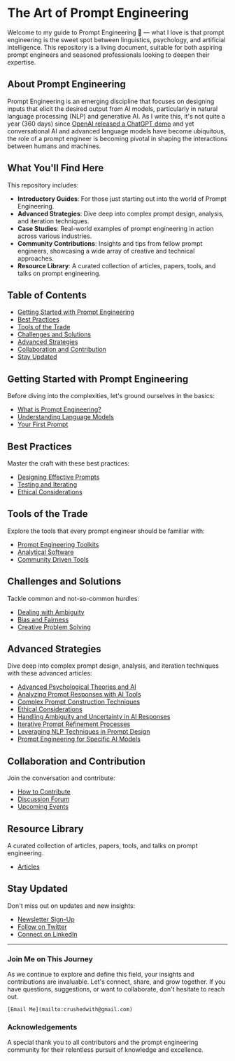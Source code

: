 # The Art of Prompt Engineering

Welcome to my guide to Prompt Engineering 👋 — what I love is that prompt engineering is the sweet spot between linguistics, psychology, and artificial intelligence. This repository is a living document, suitable for both aspiring prompt engineers and seasoned professionals looking to deepen their expertise.

## About Prompt Engineering

Prompt Engineering is an emerging discipline that focuses on designing inputs that elicit the desired output from AI models, particularly in natural language processing (NLP) and generative AI. As I write this, it's not quite a year (360 days) since [OpenAI released a ChatGPT demo](https://www.forbes.com/sites/bernardmarr/2023/05/19/a-short-history-of-chatgpt-how-we-got-to-where-we-are-today/?sh=3f683769674f) and yet conversational AI and advanced language models have become ubiquitous, the role of a prompt engineer is becoming pivotal in shaping the interactions between humans and machines.

## What You'll Find Here

This repository includes:

- **Introductory Guides**: For those just starting out into the world of Prompt Engineering.
- **Advanced Strategies**: Dive deep into complex prompt design, analysis, and iteration techniques.
- **Case Studies**: Real-world examples of prompt engineering in action across various industries.
- **Community Contributions**: Insights and tips from fellow prompt engineers, showcasing a wide array of creative and technical approaches.
- **Resource Library**: A curated collection of articles, papers, tools, and talks on prompt engineering.

## Table of Contents

- [Getting Started with Prompt Engineering](#getting-started-with-prompt-engineering)
- [Best Practices](#best-practices)
- [Tools of the Trade](#tools-of-the-trade)
- [Challenges and Solutions](#challenges-and-solutions)
- [Advanced Strategies](#advanced-strategies)
- [Collaboration and Contribution](#collaboration-and-contribution)
- [Stay Updated](#stay-updated)

## Getting Started with Prompt Engineering

Before diving into the complexities, let's ground ourselves in the basics:

- [What is Prompt Engineering?](Getting-Started/What-is-Prompt-Engineering.md)
- [Understanding Language Models](Getting-Started/Understanding-Language-Models.md)
- [Your First Prompt](Getting-Started/Your-First-Prompt.md)

## Best Practices

Master the craft with these best practices:

- [Designing Effective Prompts](Best-Practices/Designing-Effective-Prompts.md)
- [Testing and Iterating](Best-Practices/Testing-and-Iterating.md)
- [Ethical Considerations](Best-Practices/Ethical-Considerations.md)

## Tools of the Trade

Explore the tools that every prompt engineer should be familiar with:

- [Prompt Engineering Toolkits](Tools/Toolkits.md)
- [Analytical Software](Tools/Analytical-Software.md)
- [Community Driven Tools](Tools/Community-Driven-Tools.md)

## Challenges and Solutions

Tackle common and not-so-common hurdles:

- [Dealing with Ambiguity](Challenges/Dealing-with-Ambiguity.md)
- [Bias and Fairness](Challenges/Bias-and-Fairness.md)
- [Creative Problem Solving](Challenges/Creative-Problem-Solving.md)

## Advanced Strategies

Dive deep into complex prompt design, analysis, and iteration techniques with these advanced articles:

- [Advanced Psychological Theories and AI](Advanced-Strategies/Advanced-Psychological-Theories.md)
- [Analyzing Prompt Responses with AI Tools](Advanced-Strategies/Analyzing-Prompt-Responses-with-AI-Tools.md)
- [Complex Prompt Construction Techniques](Advanced-Strategies/Complex%20Prompt-Construction-Techniques.md)
- [Ethical Considerations](Advanced-Strategies/Ethical-Considerations.md)
- [Handling Ambiguity and Uncertainty in AI Responses](Advanced-Strategies/Handling-Ambiguity-and-Uncertainty-in-AI-Responses.md)
- [Iterative Prompt Refinement Processes](Advanced-Strategies/Iterative-Prompt-Refinement-Processes.md)
- [Leveraging NLP Techniques in Prompt Design](Advanced-Strategies/Leveraging-NLP-Techniques-in-Prompt-Design.md)
- [Prompt Engineering for Specific AI Models](Advanced-Strategies/Prompt-Engineering-for-Specific-AI-Models.md)

## Collaboration and Contribution

Join the conversation and contribute:

- [How to Contribute](Collaboration/How-to-Contribute.md)
- [Discussion Forum](https://github.com/YourUsername/prompt-engineering/discussions)
- [Upcoming Events](Collaboration/Upcoming-Events.md)

## Resource Library
A curated collection of articles, papers, tools, and talks on prompt engineering.

 - [Articles](Resources/Articles.md)

## Stay Updated

Don't miss out on updates and new insights:

- [Newsletter Sign-Up](#newsletter-sign-up)
- [Follow on Twitter](https://twitter.com/YourTwitterHandle)
- [Connect on LinkedIn](https://www.linkedin.com/in/sarahrobertsco)

---

### Join Me on This Journey

As we continue to explore and define this field, your insights and contributions are invaluable. Let's connect, share, and grow together. If you have questions, suggestions, or want to collaborate, don't hesitate to reach out.

`[Email Me](mailto:crushedwith@gmail.com)`

### Acknowledgements

A special thank you to all contributors and the prompt engineering community for their relentless pursuit of knowledge and excellence.
